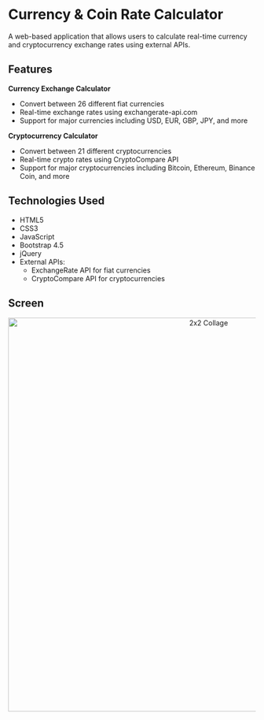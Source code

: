 # Currency & Coin Rate Calculator

A web-based application that allows users to calculate real-time currency and cryptocurrency exchange rates using external APIs.

## Features

**Currency Exchange Calculator**
  - Convert between 26 different fiat currencies
  - Real-time exchange rates using exchangerate-api.com
  - Support for major currencies including USD, EUR, GBP, JPY, and more

**Cryptocurrency Calculator**
  - Convert between 21 different cryptocurrencies
  - Real-time crypto rates using CryptoCompare API
  - Support for major cryptocurrencies including Bitcoin, Ethereum, Binance Coin, and more

## Technologies Used

- HTML5
- CSS3
- JavaScript
- Bootstrap 4.5
- jQuery
- External APIs:
  - ExchangeRate API for fiat currencies
  - CryptoCompare API for cryptocurrencies

## Screen

<div align="center">
    <img src="https://github.com/user-attachments/assets/6f69d5ff-f680-492a-ae96-aacbdd6869da" alt="2x2 Collage" width="800"/>
</div>


